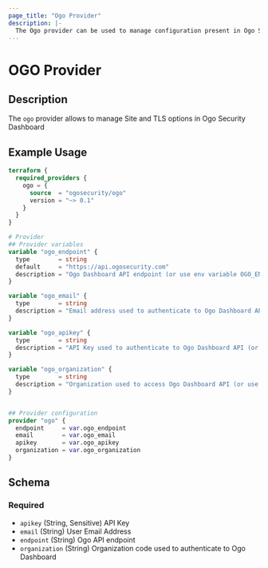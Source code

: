 ```yaml
---
page_title: "Ogo Provider"
description: |-
  The Ogo provider can be used to manage configuration present in Ogo Security Dashboard
---
```


# OGO Provider

## Description

The `ogo` provider allows to manage Site and TLS options in Ogo Security Dashboard

## Example Usage

```terraform
terraform {
  required_providers {
    ogo = {
      source  = "ogosecurity/ogo"
      version = "~> 0.1"
    }
  }
}

# Provider
## Provider variables
variable "ogo_endpoint" {
  type        = string
  default     = "https://api.ogosecurity.com"
  description = "Ogo Dashboard API endpoint (or use env variable OGO_ENDPOINT)"
}

variable "ogo_email" {
  type        = string
  description = "Email address used to authenticate to Ogo Dashboard API (or use env variable OGO_EMAIL)"
}

variable "ogo_apikey" {
  type        = string
  description = "API Key used to authenticate to Ogo Dashboard API (or use env variable OGO_APIKEY)"
}

variable "ogo_organization" {
  type        = string
  description = "Organization used to access Ogo Dashboard API (or use env variable OGO_ORGANIZATION)"
}


## Provider configuration
provider "ogo" {
  endpoint     = var.ogo_endpoint
  email        = var.ogo_email
  apikey       = var.ogo_apikey
  organization = var.ogo_organization
}
```

<!-- schema generated by tfplugindocs -->
## Schema

### Required

- `apikey` (String, Sensitive) API Key
- `email` (String) User Email Address
- `endpoint` (String) Ogo API endpoint
- `organization` (String) Organization code used to authenticate to Ogo Dashboard

